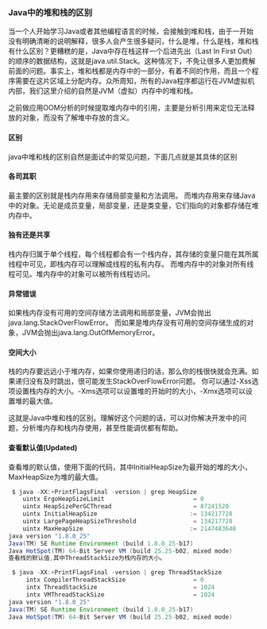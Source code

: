 ### Java中的堆和栈的区别

当一个人开始学习Java或者其他编程语言的时候，会接触到堆和栈，由于一开始没有明确清晰的说明解释，很多人会产生很多疑问，什么是堆，什么是栈，堆和栈有什么区别？更糟糕的是，Java中存在栈这样一个后进先出（Last In First Out）的顺序的数据结构，这就是java.util.Stack。这种情况下，不免让很多人更加费解前面的问题。事实上，堆和栈都是内存中的一部分，有着不同的作用，而且一个程序需要在这片区域上分配内存。众所周知，所有的Java程序都运行在JVM虚拟机内部，我们这里介绍的自然是JVM（虚拟）内存中的堆和栈。

之前做应用OOM分析的时候提取堆内存中的引用，主要是分析引用来定位无法释放的对象，而没有了解堆中存放的含义。

#### 区别
java中堆和栈的区别自然是面试中的常见问题，下面几点就是其具体的区别

#### 各司其职
最主要的区别就是栈内存用来存储局部变量和方法调用。
而堆内存用来存储Java中的对象。无论是成员变量，局部变量，还是类变量，它们指向的对象都存储在堆内存中。

#### 独有还是共享
栈内存归属于单个线程，每个线程都会有一个栈内存，其存储的变量只能在其所属线程中可见，即栈内存可以理解成线程的私有内存。
而堆内存中的对象对所有线程可见。堆内存中的对象可以被所有线程访问。

#### 异常错误
如果栈内存没有可用的空间存储方法调用和局部变量，JVM会抛出java.lang.StackOverFlowError。
而如果是堆内存没有可用的空间存储生成的对象，JVM会抛出java.lang.OutOfMemoryError。

#### 空间大小
栈的内存要远远小于堆内存，如果你使用递归的话，那么你的栈很快就会充满。如果递归没有及时跳出，很可能发生StackOverFlowError问题。
你可以通过-Xss选项设置栈内存的大小。-Xms选项可以设置堆的开始时的大小，-Xmx选项可以设置堆的最大值。

这就是Java中堆和栈的区别。理解好这个问题的话，可以对你解决开发中的问题，分析堆内存和栈内存使用，甚至性能调优都有帮助。

#### 查看默认值(Updated)
查看堆的默认值，使用下面的代码，其中InitialHeapSize为最开始的堆的大小，MaxHeapSize为堆的最大值。
```java
 $ java -XX:+PrintFlagsFinal -version | grep HeapSize
    uintx ErgoHeapSizeLimit                         = 0                                   {product}
    uintx HeapSizePerGCThread                       = 87241520                            {product}
    uintx InitialHeapSize                          := 134217728                           {product}
    uintx LargePageHeapSizeThreshold                = 134217728                           {product}
    uintx MaxHeapSize                              := 2147483648                          {product}
java version "1.8.0_25"
Java(TM) SE Runtime Environment (build 1.8.0_25-b17)
Java HotSpot(TM) 64-Bit Server VM (build 25.25-b02, mixed mode)
查看栈的默认值,其中ThreadStackSize为栈内存的大小。

 $ java -XX:+PrintFlagsFinal -version | grep ThreadStackSize
     intx CompilerThreadStackSize                   = 0                                   {pd product}
     intx ThreadStackSize                           = 1024                                {pd product}
     intx VMThreadStackSize                         = 1024                                {pd product}
java version "1.8.0_25"
Java(TM) SE Runtime Environment (build 1.8.0_25-b17)
Java HotSpot(TM) 64-Bit Server VM (build 25.25-b02, mixed mode)
```

